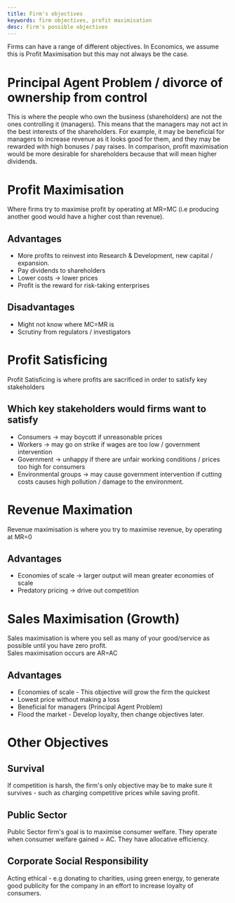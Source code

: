 ```yaml
---
title: Firm's objectives
keywords: firm objectives, profit maximisation
desc: Firm's possible objectives
---
```


Firms can have a range of different objectives. 
In Economics, we assume this is Profit Maximisation but this may not always be the case.

# Principal Agent Problem / divorce of ownership from control #
This is where the people who own the business (shareholders) are not the ones controlling it (managers).
This means that the managers may not act in the best interests of the shareholders.
For example, it may be beneficial for managers to increase revenue as it looks good for them, and they may be rewarded with high bonuses / pay raises. In comparison, profit maximisation would be more desirable for shareholders because that will mean higher dividends.

# Profit Maximisation #
Where firms try to maximise profit by operating at MR=MC (i.e producing another good would have a higher cost than revenue).

## Advantages ##
- More profits to reinvest into Research & Development, new capital / expansion.
- Pay dividends to shareholders
- Lower costs -> lower prices
- Profit is the reward for risk-taking enterprises

## Disadvantages ##
- Might not know where MC=MR is
- Scrutiny from regulators / investigators

# Profit Satisficing #
Profit Satisficing is where profits are sacrificed in order to satisfy key stakeholders

## Which key stakeholders would firms want to satisfy ##
- Consumers -> may boycott if unreasonable prices
- Workers -> may go on strike if wages are too low / government intervention
- Government -> unhappy if there are unfair working conditions / prices too high for consumers
- Environmental groups -> may cause government intervention if cutting costs causes high pollution / damage to the environment.

# Revenue Maximation #
Revenue maximisation is where you try to maximise revenue, by operating at MR=0

## Advantages ##
- Economies of scale -> larger output will mean greater economies of scale
- Predatory pricing -> drive out competition

# Sales Maximisation (Growth) #
Sales maximisation is where you sell as many of your good/service as possible until you have zero profit.  
Sales maximisation occurs are AR=AC

## Advantages ##
- Economies of scale - This objective will grow the firm the quickest
- Lowest price without making a loss
- Beneficial for managers (Principal Agent Problem)
- Flood the market - Develop loyalty, then change objectives later.

# Other Objectives #

## Survival ##
If competition is harsh, the firm's only objective may be to make sure it survives - such as charging competitive 
prices while saving profit.

## Public Sector ##
Public Sector firm's goal is to maximise consumer welfare. They operate when consumer welfare gained = AC.
They have allocative efficiency.

## Corporate Social Responsibility ##
Acting ethical - e.g donating to charities, using green energy, 
to generate good publicity for the company in an effort to increase loyalty of consumers.